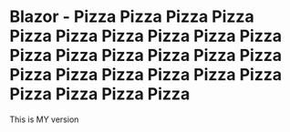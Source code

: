 # Blazor - Pizza Pizza Pizza Pizza Pizza Pizza Pizza Pizza Pizza Pizza Pizza Pizza Pizza Pizza Pizza Pizza Pizza Pizza Pizza Pizza Pizza Pizza Pizza Pizza Pizza Pizza 

This is MY version
